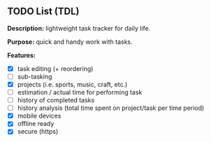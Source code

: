 TODO List (TDL)
---------------

**Description:** lightweight task tracker for daily life.

**Purpose:** quick and handy work with tasks.

**Features:**
- [x] task editing (+ reordering)
- [ ] sub-tasking
- [x] projects (i.e. sports, music, craft, etc.)
- [ ] estimation / actual time for performing task
- [ ] history of completed tasks
- [ ] history analysis (total time spent on project/task per time period)
- [x] mobile devices
- [x] offline ready
- [x] secure (https)
